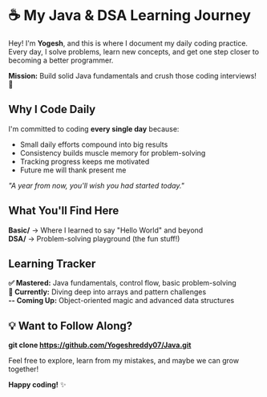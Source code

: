 # ☕ My Java & DSA Learning Journey

Hey! I'm **Yogesh**, and this is where I document my daily coding practice. Every day, I solve problems, learn new concepts, and get one step closer to becoming a better programmer.

**Mission:** Build solid Java fundamentals and crush those coding interviews! 🎯



##  Why I Code Daily

I'm committed to coding **every single day** because:

- Small daily efforts compound into big results
- Consistency builds muscle memory for problem-solving
- Tracking progress keeps me motivated
- Future me will thank present me

*"A year from now, you'll wish you had started today."*



##  What You'll Find Here

**Basic/** → Where I learned to say "Hello World" and beyond  
**DSA/** → Problem-solving playground (the fun stuff!)



##  Learning Tracker

**✅ Mastered:** Java fundamentals, control flow, basic problem-solving  
**🎯 Currently:** Diving deep into arrays and pattern challenges  
**-- Coming Up:** Object-oriented magic and advanced data structures  



## 💡 Want to Follow Along?
**git clone https://github.com/Yogeshreddy07/Java.git**


Feel free to explore, learn from my mistakes, and maybe we can grow together! 

**Happy coding!** ✨

